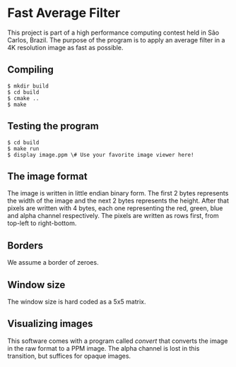 # Fast Average Filter

This project is part of a high performance computing contest held in São
Carlos, Brazil. The purpose of the program is to apply an average filter in a
4K resolution image as fast as possible.

## Compiling

    $ mkdir build
    $ cd build
    $ cmake ..
    $ make

## Testing the program

    $ cd build
    $ make run
    $ display image.ppm \# Use your favorite image viewer here!

## The image format

The image is written in little endian binary form. The first 2 bytes
represents the width of the image and the next 2 bytes represents the height.
After that pixels are written with 4 bytes, each one representing the red,
green, blue and alpha channel respectively. The pixels are written as rows
first, from top-left to right-bottom.

## Borders

We assume a border of zeroes.

## Window size

The window size is hard coded as a 5x5 matrix.

## Visualizing images

This software comes with a program called _convert_ that converts the image in
the raw format to a PPM image. The alpha channel is lost in this transition,
but suffices for opaque images.
